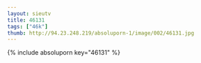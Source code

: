 ```yaml
--- 
layout: sieutv
title: 46131
tags: ["46k"]
thumb: http://94.23.248.219/absoluporn-1/image/002/46131.jpg
---
```

{% include absoluporn key="46131" %} 
